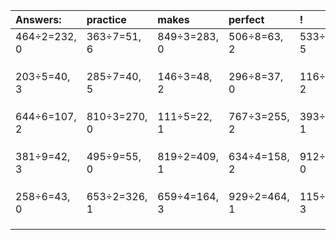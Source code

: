 | Answers: | practice | makes | perfect | ! |
| :--- | :--- | :--- | :--- | :--- |
| 464÷2=232, 0 | 363÷7=51, 6 | 849÷3=283, 0 | 506÷8=63, 2 | 533÷8=66, 5 | 
|   |   |   |   |   | 
|   |   |   |   |   | 
|   |   |   |   |   | 
| 203÷5=40, 3 | 285÷7=40, 5 | 146÷3=48, 2 | 296÷8=37, 0 | 116÷3=38, 2 | 
|   |   |   |   |   | 
|   |   |   |   |   | 
|   |   |   |   |   | 
| 644÷6=107, 2 | 810÷3=270, 0 | 111÷5=22, 1 | 767÷3=255, 2 | 393÷2=196, 1 | 
|   |   |   |   |   | 
|   |   |   |   |   | 
|   |   |   |   |   | 
| 381÷9=42, 3 | 495÷9=55, 0 | 819÷2=409, 1 | 634÷4=158, 2 | 912÷4=228, 0 | 
|   |   |   |   |   | 
|   |   |   |   |   | 
|   |   |   |   |   | 
| 258÷6=43, 0 | 653÷2=326, 1 | 659÷4=164, 3 | 929÷2=464, 1 | 115÷7=16, 3 | 
|   |   |   |   |   | 
|   |   |   |   |   | 
|   |   |   |   |   | 
